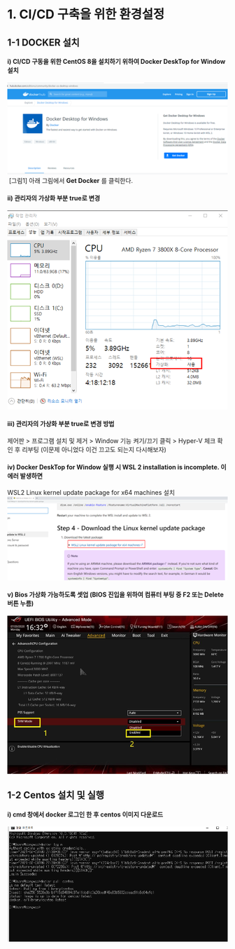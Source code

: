 # 1. CI/CD 구축을 위한 환경설정
## 1-1 DOCKER 설치
#### i) CI/CD 구동을 위한 CentOS 8을 설치하기 위하여 __Docker DeskTop for Window__ 설치  
  
![Docker DeskTop Download 받는법](./CI_CD_Images/dockerdesktop.png)
&nbsp;[그림1]&nbsp;아래 그림에서 __Get Docker__ 를 클릭한다.  
  
#### ii) 관리자의 가상화 부분 true로 변경
![작업관리자_가상화](./CI_CD_Images/system_mgt_virtul.png)


#### iii) 관리자의 가상화 부분 true로 변경 방법
  제어판 > 프로그램 설치 및 제거 > Window 기능 켜기/끄기 클릭 > Hyper-V 체크 확인 후 리부팅  (이문제 아니었다 이건 끄고도 되는지 다시해보자)
  
#### iv) Docker DeskTop for Window 실행 시 WSL 2 installation is incomplete. 이 에러 발생하면
  WSL2 Linux kernel update package for x64 machines 설치
![wsl](./CI_CD_Images/wsl.png)

#### v) Bios 가상화 가능하도록 셋업 (BIOS 진입을 위하여 컴퓨터 부팅 중 F2 또는 Delete 버튼 누름) 
![SVMmode](./CI_CD_Images/svm_mode3.png)

## 1-2 Centos 설치 및 실행  
 #### i) cmd 창에서 docker 로그인 한 후 centos 이미지 다운로드
![Docker DeskTop Download 받는법](./CI_CD_Images/docker_centos_image.png)

